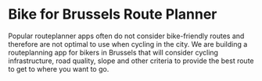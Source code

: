 # Bike for Brussels Route Planner

Popular routeplanner apps often do not consider bike-friendly routes and therefore are not optimal to use when cycling in the city. We are building a routeplanning app for bikers in Brussels that will consider cycling infrastructure, road quality, slope and other criteria to provide the best route to get to where you want to go.
